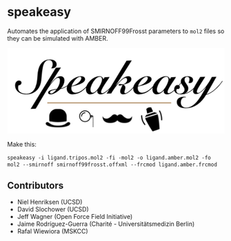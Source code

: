 # speakeasy
Automates the application of SMIRNOFF99Frosst parameters to `mol2` files so they can be simulated with AMBER.

![Speakeasy logo.](speakeasy.png)




Make this:

```
speakeasy -i ligand.tripos.mol2 -fi -mol2 -o ligand.amber.mol2 -fo mol2 --smirnoff smirnoff99frosst.offxml --frcmod ligand.amber.frcmod
```

## Contributors

- Niel Henriksen (UCSD)
- David Slochower (UCSD)
- Jeff Wagner (Open Force Field Initiative)
- Jaime Rodríguez-Guerra (Charité - Universitätsmedizin Berlin)
- Rafal Wiewiora (MSKCC)
